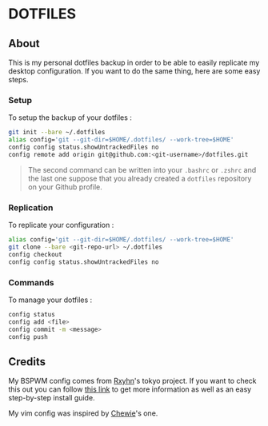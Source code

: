 # DOTFILES

## About

This is my personal dotfiles backup in order to be able to easily replicate my
desktop configuration. If you want to do the same thing, here are some easy
steps.

### Setup

To setup the backup of your dotfiles :

```sh
git init --bare ~/.dotfiles
alias config='git --git-dir=$HOME/.dotfiles/ --work-tree=$HOME'
config config status.showUntrackedFiles no
config remote add origin git@github.com:<git-username>/dotfiles.git
```

>The second command can be written into your `.bashrc` or `.zshrc` and the last one suppose that you already created a `dotfiles` repository on your Github profile.

### Replication

To replicate your configuration :

```sh
alias config='git --git-dir=$HOME/.dotfiles/ --work-tree=$HOME'
git clone --bare <git-repo-url> ~/.dotfiles
config checkout
config config status.showUntrackedFiles no
```

### Commands

To manage your dotfiles :

```sh
config status
config add <file>
config commit -m <message>
config push
```

## Credits

My BSPWM config comes from [Rxyhn](https://github.com/rxyhn/)'s tokyo project.
If you want to check this out you can follow [this
link](https://github.com/rxyhn/tokyo) to get more information
as well as an easy step-by-step install guide.

My vim config was inspired by [Chewie](https://github.com/Chewie/dotfiles)'s
one. 
